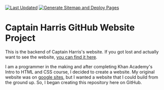 [![Last Updated](https://img.shields.io/github/last-commit/cptharris/cptharris.github.io?color=%23584b85&label=Last%20updated%3A&style=flat-square)](https://github.com/cptharris/cptharris.github.io/commits)
[![Generate Sitemap and Deploy Pages](https://github.com/cptharris/cptharris.github.io/actions/workflows/gen-map-build-page.yml/badge.svg)](https://github.com/cptharris/cptharris.github.io/actions/workflows/gen-map-build-page.yml)

# Captain Harris GitHub Website Project

This is the backend of Captain Harris's website. If you got lost and actually want to see the website, [you can find it here](https://cptharris.github.io/).

I am a programmer in the making and after completing Khan Academy's Intro to HTML and CSS course, I decided to create a website. My original website was on [google sites](https://sites.google.com/view/techiecable), but I wanted a website that I could build from the ground up. So, I began creating this repository here on GitHub.

